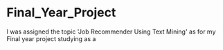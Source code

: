 # Final_Year_Project
I was assigned the topic 'Job Recommender Using Text Mining' as for my Final year project studying as a 
